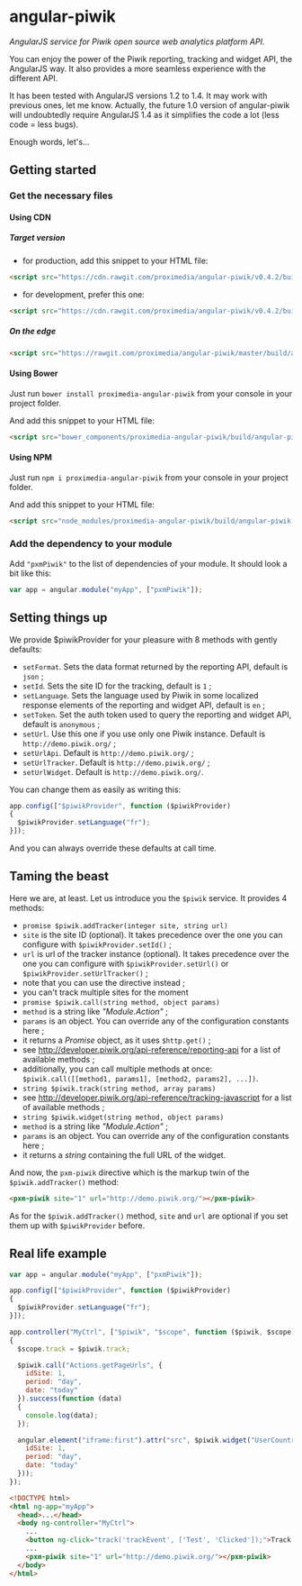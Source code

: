 # angular-piwik

*AngularJS service for Piwik open source web analytics platform API.*

You can enjoy the power of the Piwik reporting, tracking and widget API, the AngularJS way.
It also provides a more seamless experience with the different API.

It has been tested with AngularJS versions 1.2 to 1.4. It may work with previous ones, let me know.
Actually, the future 1.0 version of angular-piwik will undoubtedly require AngularJS 1.4 as it simplifies the code a lot (less code = less bugs).

Enough words, let's...

## Getting started

### Get the necessary files

#### Using CDN

##### Target version

* for production, add this snippet to your HTML file:
```html
<script src="https://cdn.rawgit.com/proximedia/angular-piwik/v0.4.2/build/angular-piwik.min.js" type="application/javascript"></script>
```
* for development, prefer this one:
```html
<script src="https://cdn.rawgit.com/proximedia/angular-piwik/v0.4.2/build/angular-piwik.js" type="application/javascript"></script>
```

##### On the edge

```html
<script src="https://rawgit.com/proximedia/angular-piwik/master/build/angular-piwik.js" type="application/javascript"></script>
```

#### Using Bower

Just run `bower install proximedia-angular-piwik` from your console in your project folder.

And add this snippet to your HTML file:
```html
<script src="bower_components/proximedia-angular-piwik/build/angular-piwik.js" type="application/javascript"></script>
```

#### Using NPM

Just run `npm i proximedia-angular-piwik` from your console in your project folder.

And add this snippet to your HTML file:
```html
<script src="node_modules/proximedia-angular-piwik/build/angular-piwik.js" type="application/javascript"></script>
```

### Add the dependency to your module

Add `"pxmPiwik"` to the list of dependencies of your module. It should look a bit like this:

```javascript
var app = angular.module("myApp", ["pxmPiwik"]);
```

## Setting things up

We provide $piwikProvider for your pleasure with 8 methods with gently defaults:

* `setFormat`. Sets the data format returned by the reporting API, default is `json` ;
* `setId`. Sets the site ID for the tracking, default is `1` ;
* `setLanguage`. Sets the language used by Piwik in some localized response elements of the reporting and widget API, default is `en` ;
* `setToken`. Set the auth token used to query the reporting and widget API, default is `anonymous` ;
* `setUrl`. Use this one if you use only one Piwik instance. Default is `http://demo.piwik.org/` ;
* `setUrlApi`. Default is `http://demo.piwik.org/` ;
* `setUrlTracker`. Default is `http://demo.piwik.org/` ;
* `setUrlWidget`. Default is `http://demo.piwik.org/`.

You can change them as easily as writing this:

```javascript
app.config(["$piwikProvider", function ($piwikProvider)
{
  $piwikProvider.setLanguage("fr");
}]);
```

And you can always override these defaults at call time.

## Taming the beast

Here we are, at least. Let us introduce you the `$piwik` service. It provides 4 methods:

* `promise $piwik.addTracker(integer site, string url)`
 * `site` is the site ID (optional). It takes precedence over the one you can configure with `$piwikProvider.setId()` ;
 * `url` is url of the tracker instance (optional). It takes precedence over the one you can configure with `$piwikProvider.setUrl()` or `$piwikProvider.setUrlTracker()` ;
 * note that you can use the directive instead ;
 * you can't track multiple sites for the moment
* `promise $piwik.call(string method, object params)`
 * `method` is a string like _"Module.Action"_ ;
 * `params` is an object. You can override any of the configuration constants here ;
 * it returns a _Promise_ object, as it uses `$http.get()` ;
 * see http://developer.piwik.org/api-reference/reporting-api for a list of available methods ;
 * additionally, you can call multiple methods at once: `$piwik.call([[method1, params1], [method2, params2], ...])`.
* `string $piwik.track(string method, array params)`
 * see http://developer.piwik.org/api-reference/tracking-javascript for a list of available methods ;
* `string $piwik.widget(string method, object params)`
 * `method` is a string like _"Module.Action"_ ;
 * `params` is an object. You can override any of the configuration constants here ;
 * it returns a _string_ containing the full URL of the widget.

And now, the `pxm-piwik` directive which is the markup twin of the `$piwik.addTracker()` method:

```html
<pxm-piwik site="1" url="http://demo.piwik.org/"></pxm-piwik>
```

As for the `$piwik.addTracker()` method, `site` and `url` are optional if you set them up with `$piwikProvider` before.

## Real life example

```javascript
var app = angular.module("myApp", ["pxmPiwik"]);

app.config(["$piwikProvider", function ($piwikProvider)
{
  $piwikProvider.setLanguage("fr");
}]);

app.controller("MyCtrl", ["$piwik", "$scope", function ($piwik, $scope)
{
  $scope.track = $piwik.track;

  $piwik.call("Actions.getPageUrls", {
    idSite: 1,
    period: "day",
    date: "today"
  }).success(function (data)
  {
    console.log(data);
  });

  angular.element("iframe:first").attr("src", $piwik.widget("UserCountryMap.visitorMap", {
    idSite: 1,
    period: "day",
    date: "today"
  }));
});
```

```html
<!DOCTYPE html>
<html ng-app="myApp">
  <head>...</head>
  <body ng-controller="MyCtrl">
    ...
    <button ng-click="track('trackEvent', ['Test', 'Clicked']);">Track this!</button>
    ...
    <pxm-piwik site="1" url="http://demo.piwik.org/"></pxm-piwik>
  </body>
</html>
```

